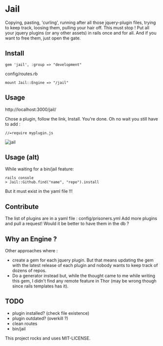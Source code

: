 # Jail

Copying, pasting, 'curling', running after all those jquery-plugin files, trying to keep track, loosing them, pulling your hair off. This must stop !
Put all your jquery plugins (or any other assets) in rails once and for all. 
And if you want to free them, just open the gate.

## Install

    gem 'jail', :group => "development"

config/routes.rb

    mount Jail::Engine => "/jail"

## Usage

http://localhost:3000/jail/

Chose a plugin, follow the link, Install. You're done.
Oh no wait you still have to add :

    //=require myplugin.js

![jail](/charly/jail/raw/master/jail.png)

## Usage (alt)

While waiting for a bin/jail feature:

    rails console
    > Jail::Github.find("name", "repo").install

But it must exist in the yaml file !!!

## Contribute

The list of plugins are in a yaml file : config/prisoners.yml
Add more plugins and pull a request!
Would it be better to have them in the db ?


## Why an Engine ?

Other approaches where : 
  - create a gem for each jquery plugin. But that means updating the gem with the latest release of each plugin and nobody wants to keep track of dozens of repos. 
  - Do a generator instead but, while the thought came to me while writing this gem, I didn't find any remote feature in Thor (may be wrong though since rails templates has it).

## TODO

- plugin installed? (check file existence)
- plugin outdated? (overkill ?)
- clean routes
- bin/jail


This project rocks and uses MIT-LICENSE.